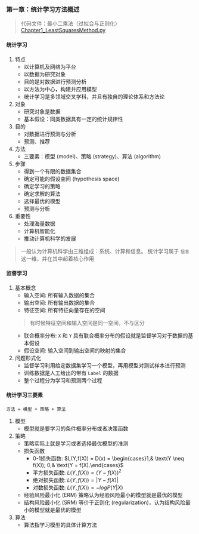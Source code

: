 ### 第一章：统计学习方法概述
> 代码文件：最小二乘法（过拟合与正则化） \
> [Chapter1_LeastSquaresMethod.py](./Chapter1_LeastSquaresMethod.py)
#### 统计学习
1. 特点
    - 以计算机及网络为平台
    - 以数据为研究对象
    - 目的是对数据进行预测分析
    - 以方法为中心，构建并应用模型
    - 统计学习是多领域交叉学科，并且有独自的理论体系和方法论
1. 对象
    - 研究对象是数据
    - 基本假设：同类数据具有一定的统计规律性
1. 目的
    - 对数据进行预测与分析
    - 预测、推荐
1. 方法
    - 三要素：模型 (model)、策略 (strategy)、算法 (algorithm)
1. 步骤
    - 得到一个有限的数据集合
    - 确定可能的假设空间 (hypothesis space)
    - 确定学习的策略
    - 确定求解的算法
    - 选择最优的模型
    - 预测与分析
1. 重要性
    - 处理海量数据
    - 计算机智能化
    - 推动计算机科学的发展
> 一般认为计算机科学由三维组成：系统、计算和信息。
> 统计学习属于 `信息` 这一维，并在其中起着核心作用
#### 监督学习
1. 基本概念
    - 输入空间: 所有输入数据的集合
    - 输出空间: 所有输出数据的集合
    - 特征空间: 所有特征向量存在的空间
    > 有时候特征空间和输入空间是同一空间，不与区分
    - 联合概率分布: `X` 和 `Y` 具有联合概率分布的假设就是监督学习对于数据的基本假设
    - 假设空间: 输入空间到输出空间的映射的集合
1. 问题形式化
    - 监督学习利用给定数据集学习一个模型，再用模型对测试样本进行预测
    - 训练数据是人工给出的带有 `Label` 的数据
    - 整个过程分为学习和预测两个过程
#### 统计学习三要素
`方法 = 模型 + 策略 + 算法`
1. 模型
    - 模型就是要学习的条件概率分布或者决策函数
1. 策略
    - 策略实际上就是学习或者选择最优模型的准测
    - 损失函数
      - 0-1损失函数: $L(Y,f(X)) = D(x) = \begin{cases}1,& \text(Y \neq f(X)); 0,& \text(Y = f(X).\end{cases}$
      - 平方损失函数: $L(Y,f(X)) = (Y - f(X))^2$
      - 绝对损失函数: $L(Y,f(X)) = |Y - f(X)|$
      - 对数损失函数: $L(Y,f(X)) = -log P(Y|X)$
    - 经验风险最小化 (ERM) 策略认为经验风险最小的模型就是最优的模型
    - 结构风险最小化 (SRM) 等价于正则化 (regularization)，认为结构风险最小的模型就是最优的模型
1. 算法
    - 算法指学习模型的具体计算方法
    
